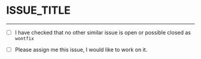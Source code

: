 # ISSUE_TITLE

<!--
Explain the issue. Add relavent screenshots or GIFs for better understanding of the issue.
-->

---

- [ ] I have checked that no other similar issue is open or possible closed as `wontfix`

- [ ] Please assign me this issue, I would like to work on it.
